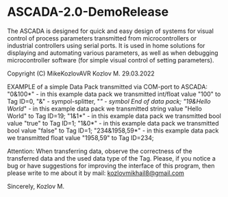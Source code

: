 # ASCADA-2.0-DemoRelease
The ASCADA is designed for quick and easy design of systems for visual control of process parameters 
transmitted from microcontrollers or industrial controllers using serial ports.
It is used in home solutions for displaying and automating various parameters, 
as well as when debugging microcontroller software (for simple visual control of setting parameters).

Copyright (C) MikeKozlovAVR Kozlov M. 
29.03.2022


  EXAMPLE of a simple Data Pack transmitted via COM-port to ASCADA:
  "0&100*"           - in this example data pack we transmitted int/float value "100" to Tag ID=0, "&" - sympol-splitter, "*" - symbol End of data pack;
  "19&Hello World*"  - in this example data pack we transmitted string value "Hello World" to Tag ID=19;
  "1&1*"             - in this example data pack we transmitted bool value "true" to Tag ID=1;
  "1&0*"             - in this example data pack we transmitted bool value "false" to Tag ID=1;
  "234&1958,59*"     - in this example data pack we transmitted float value "1958,59" to Tag ID=234;
  
  Attention: When transferring data, observe the correctness of the transferred data and the used data type of the Tag.
  Please, if you notice a bug or have suggestions for improving the interface of this program, then please write to me about it by mail: kozlovmikhail8@gmail.com

  Sincerely, Kozlov M.
